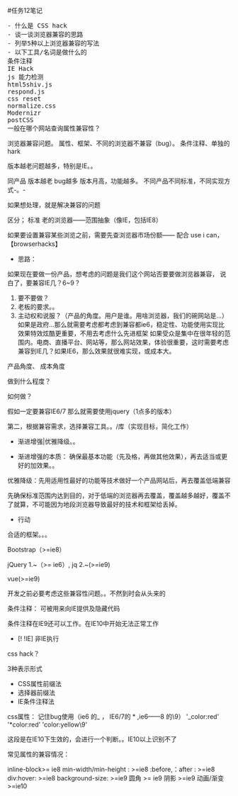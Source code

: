 #任务12笔记
<pre>
- 什么是 CSS hack
- 谈一谈浏览器兼容的思路
- 列举5种以上浏览器兼容的写法
- 以下工具/名词是做什么的
条件注释
IE Hack
js 能力检测
html5shiv.js
respond.js
css reset
normalize.css
Modernizr
postCSS
一般在哪个网站查询属性兼容性？
</pre>

浏览器兼容问题。
属性、框架、不同的浏览器不兼容（bug）。
条件注释、单独的hark


版本越老问题越多，特别是IE。。

同产品 版本越老 bug越多
版本月高，功能越多。
不同产品不同标准，不同实现方式-。-


如果想处理，就是解决兼容的问题


区分；
标准
老的浏览器——范围抽象（像IE，包括IE8）

如果要设置兼容某些浏览之前，需要先查浏览器市场份额——
配合 use i can，
【browserhacks】

- 思路：

如果现在要做一份产品，想考虑的问题是我们这个网站否要要做浏览器兼容，
说白了，要兼容IE几？6~9？

1. 要不要做？
2. 老板的要求。。
3. 主动权和说服？（产品的角度。用户是谁。用啥浏览器，我们的碗网站是...）
如果是政府...那么就需要考虑都考虑到兼容都ie6，稳定性、功能使用实现比效果特效炫酷更重要，不用去考虑什么先进框架
	如果受众是集中在很年轻的范围内。电商、直播平台、网站等，那么网站效果，体验很重要，这时需要考虑兼容到IE几？如果IE6，那么效果就很难实现，或成本大。

产品角度、
成本角度


做到什么程度？

如何做？


假如一定要兼容IE6/7 那么就需要使用jquery（1点多的版本）

第二，根据兼容需求，选择兼容工具。。/库（实现目标，简化工作）



- 渐进增强|优雅降级。。

- 渐进增强的本质：
确保最基本功能（先及格，再做其他效果），再去适当或更好的加效果。。

优雅降级：先用适用性最好的功能等技术做好一个产品网站后，再去覆盖低端兼容

先确保标准范围内达到目的，对于低端的浏览器再去覆盖，覆盖越多越好，覆盖不了就算，不可能因为地段浏览器导致最好的技术和框架给丢掉。

- 行动

合适的框架。。。

Bootstrap（>=ie8）

jQuery 1.~（>= ie6）, jq 2.~(>=ie9)

vue(>=ie9)

开发之前必要考虑这些兼容性问题。。不然到时会从头来的




条件注释：
可被用来向IE提供及隐藏代码


条件注释在IE9还可以工作。在IE10中开始无法正常工作

- [! !IE] 非IE执行





css hack？

3种表示形式
- CSS属性前缀法
- 选择器前缀法
- IE条件注释法


css属性：
	记住bug使用（ie6 的_ ， IE6/7的 *  ,ie6——8 的\9）
	'_color:red'
	'*color:red'
	'color:yellow\9'

<!--[if IE 7]>
<link rel="stylesheet" href="ie7.css" type="text/css"/>
<![endif]-->
这段是在IE10下生效的，会进行一个判断。。IE10以上识别不了


常见属性的兼容情况：

inline-block>= ie8
min-width/min-height : >=ie8
:before,：after : >=ie8
div:hover: >=ie8
background-size: >=ie9
圆角 >= ie9
阴影 >=ie9
动画/渐变 >=ie10







